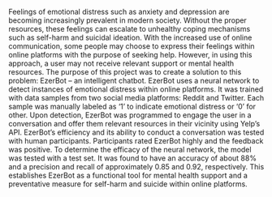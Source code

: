 Feelings of emotional distress such as anxiety and depression are becoming increasingly prevalent in modern society. Without the proper resources, these feelings can escalate to unhealthy coping mechanisms such as self-harm and suicidal ideation. With the increased use of online communication, some people may choose to express their feelings within online platforms with the purpose of seeking help. However, in using this approach, a user may not receive relevant support or mental health resources. The purpose of this project was to create a solution to this problem: EzerBot – an intelligent chatbot. EzerBot uses a neural network to detect instances of emotional distress within online platforms. It was trained with data samples from two social media platforms: Reddit and Twitter. Each sample was manually labeled as ‘1’ to indicate emotional distress or ‘0’ for other. Upon detection, EzerBot was programmed to engage the user in a conversation and offer them relevant resources in their vicinity using Yelp’s API. EzerBot’s efficiency and its ability to conduct a conversation was tested with human participants. Participants rated EzerBot highly and the feedback was positive. To determine the efficacy of the neural network, the model was tested with a test set. It was found to have an accuracy of about 88% and a precision and recall of approximately 0.85 and 0.92, respectively. This establishes EzerBot as a functional tool for mental health support and a preventative measure for self-harm and suicide within online platforms.
